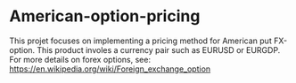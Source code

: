 # American-option-pricing

This projet focuses on implementing a pricing method for American put FX-option. This product involes a currency pair such as EURUSD or EURGDP. For more details on forex options, see: https://en.wikipedia.org/wiki/Foreign_exchange_option
